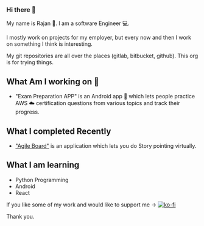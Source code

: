 ### Hi there 👋

My name is Rajan 👑. I am a software Engineer 💻.

I mostly work on projects for my employer, but every now and then I work on something I think is interesting.

My git repositories are all over the places (gitlab, bitbucket, github).
This org is for trying things.

## What Am I working on 🔭

- "Exam Preparation APP" is an Android app 📱 which lets people practice AWS ☁️ certification questions from various topics and track their progress.

## What I completed Recently 

- ["Agile Board"](https://agile.rajanu.com.np) is an application which lets you do Story pointing virtually.

## What I am learning

- Python Programming
- Android
- React


<!--
**rajanpupa/rajanpupa** is a ✨ _special_ ✨ repository because its `README.md` (this file) appears on your GitHub profile.

Here are some ideas to get you started:

- 🔭 I’m currently working on ...
- 🌱 I’m currently learning ...
- 👯 I’m looking to collaborate on ...
- 🤔 I’m looking for help with ...
- 💬 Ask me about ...
- 📫 How to reach me: ...
- 😄 Pronouns: ...
- ⚡ Fun fact: ...
-->

If you like some of my work and would like to support me -> [![ko-fi](https://ko-fi.com/img/githubbutton_sm.svg)](https://ko-fi.com/L3L24188R) 

Thank you.
